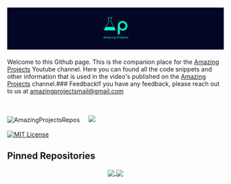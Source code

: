 ![image info](./pics/repo-banner-1.jpg)<br/><br/>
Welcome to this Github page. This is the companion place for the [Amazing Projects](https://www.youtube.com/@Amazing-Projects) Youtube channel. Here you can found all the code snippets and other information that is used in the video's published on the [Amazing Projects](https://www.youtube.com/@Amazing-Projects) channel.### FeedbackIf you have any feedback, please reach out to us at amazingprojectsmail@gmail.com

<br/><br/>
<img width="48%" src="https://github-readme-stats.vercel.app/api?username=AmazingProjectsRepos&count_private=true&theme=dark&show_icons=true" alt="AmazingProjectsRepos" /> &nbsp;&nbsp;&nbsp;
<img width="48%" src="https://github-readme-streak-stats.herokuapp.com/?user=AmazingProjectsRepos&hide_border=true&theme=dark&show_icons=true" />
<br/><br/>
[![MIT License](https://img.shields.io/badge/License-MIT-green.svg)](https://choosealicense.com/licenses/mit/)

## Pinned Repositories

<p align="center">
	<a href="https://github.com/amankrx/Health">
		<img align="center" src="https://github-readme-stats.vercel.app/api/pin/?username=AmazingProjectsRepos&repo=youtube-channel&hide_border=true&theme=dark&show_icons=true" />
	</a>
	<a href="https://github.com/amankrx/portfolio">
		<img align="center" src="https://github-readme-stats.vercel.app/api/pin/?username=AmazingProjectsRepos&repo=vagrant&hide_border=true&theme=dark&show_icons=true" />
	</a>
</p>
<br/><br/>
